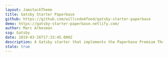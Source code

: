 ```yaml
---
layout: JamstackTheme
title: Gatsby Starter Paperbase
github: https://github.com/willcode4food/gatsby-starter-paperbase
demo: https://gatsby-starter-paperbase.netlify.com/
author: Marc Arbesman
ssg: Gatsby
date: 2019-03-26T17:33:45.000Z
description: A Gatsby starter that implements the Paperbase Premium Theme from Material UI
stale: true
---
```

